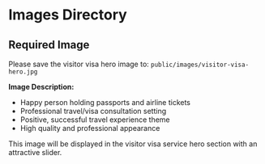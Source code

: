 # Images Directory

## Required Image

Please save the visitor visa hero image to:
`public/images/visitor-visa-hero.jpg`

**Image Description:**
- Happy person holding passports and airline tickets
- Professional travel/visa consultation setting
- Positive, successful travel experience theme
- High quality and professional appearance

This image will be displayed in the visitor visa service hero section with an attractive slider.
